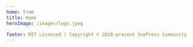 ```yaml
---
home: true
title: Home
heroImage: /images/logo.jpeg

footer: MIT Licensed | Copyright © 2018-present VuePress Community
---
```

